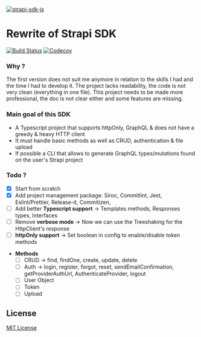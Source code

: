[![strapi-sdk-js](https://strapi-sdk-js.netlify.app/preview-light.png)](https://strapi-sdk-js.netlify.app)

# Rewrite of Strapi SDK

[![Build Status][actions-src]][actions-href]
[![Codecov][codecov-src]][codecov-href]

### Why ?

The first version does not suit me anymore in relation to the skills I had and the time I had to develop it. The project lacks readability, the code is not very clean (everything in one file). This project needs to be made more professional, the doc is not clear either and some features are missing.

### Main goal of this SDK

- A Typescript project that supports httpOnly, GraphQL & does not have a greedy & heavy HTTP client
- It must handle basic methods as well as CRUD, authentication & file upload
- If possible a CLI that allows to generate GraphQL types/mutations found on the user's Strapi project

### Todo ?

- [x]  Start from scratch
- [x]  Add project management package: Siroc, Commitlint, Jest, Eslint/Prettier, Release-it, Commitizen,
- [ ]  Add better **Typescript support** → Templates methods, Responses types, Interfaces
- [ ]  Remove **verbose mode** → Now we can use the Treeshaking for the HttpClient's response
- [ ]  **httpOnly support** → Set boolean in config to enable/disable token methods
- **Methods**
    - [ ]  CRUD → find, findOne, create, update, delete
    - [ ]  Auth → login, register, forgot, reset, sendEmailConfirmation, getProviderAuthUrl,  AuthenticateProvider, logout
    - [ ]  User Object
    - [ ]  Token
    - [ ]  Upload

## License

[MIT License](./LICENSE)

<!-- Badges -->
[actions-src]: https://img.shields.io/endpoint.svg?url=https%3A%2F%2Factions-badge.atrox.dev%2FStun3R%2Fstrapi-sdk%2Fbadge%3Fref%3Dmain&style=flat-square
[actions-href]: https://actions-badge.atrox.dev/Stun3R/strapi-sdk/goto?ref=main

[codecov-src]: https://img.shields.io/codecov/c/github/Stun3R/strapi-sdk.svg?style=flat-square
[codecov-href]: https://codecov.io/gh/Stun3R/strapi-sdk